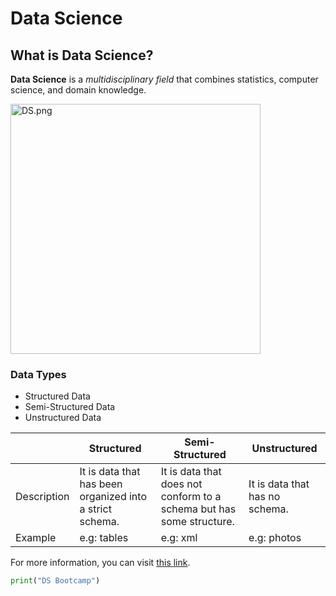 # Data Science

## What is Data Science?

**Data Science** is a *multidisciplinary field* that combines statistics, computer science, and domain knowledge.


<img src="![image](https://github.com/user-attachments/assets/f4d3e3e6-5ecd-486f-98fa-8a0298c95387)
" alt="DS.png" width="400" height="400">


### Data Types

- Structured Data
- Semi-Structured Data
- Unstructured Data

|                   | Structured                             | Semi-Structured                               | Unstructured              |
|-------------------|----------------------------------------|-----------------------------------------------|---------------------------|
| Description       | It is data that has been organized into a strict schema. | It is data that does not conform to a schema but has some structure. | It is data that has no schema. |
| Example           | e.g: tables                            | e.g: xml                                      | e.g: photos               |

For more information, you can visit [this link](https://en.wikipedia.org/wiki/Data_science).

```python
print("DS Bootcamp")

